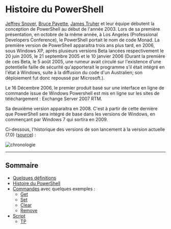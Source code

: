 # Histoire du PowerShell

[Jeffrey Snover](https://www.linkedin.com/in/jeffreysnover/), [Bruce Payette](https://www.linkedin.com/in/bruce-payette-5a27b71/), [James Truher](https://www.linkedin.com/in/jim-truher-9207171/) et leur équipe débutent la conception de PowerShell au début de l'année 2003. Lors de sa première présentation, en octobre de la même année, à Los Angeles (Professional Developers Conference), le PowerShell portait le nom de code Monad. La première version de PowerShell apparaitra trois ans plus tard, en 2006, sous Windows XP, après plusieurs versions Beta lancées respectivement le 20 juin 2005, le 21 septembre 2005 et le 10 janvier 2006 (Durant la première de ces Beta, le 5 août 2005, une rumeur avait circulé sur l'existence d'une potentielle faille de sécurité qu'apporterait le programme s'il était intégré en l'état à Windows, suite à la diffusion du code d'un Australien; son déploiement fut donc repoussé par Microsoft.). 

Le 16 Décembre 2006, le premier produit basé sur une interface en ligne de commande issue de Windows Powershell est mis en ligne sur les sites de téléchargement : Exchange Server 2007 RTM.

Sa deuxième version apparaitra en 2008. C'est à partir de cette dernière que PowerShell sera intégré de base dans les versions de Windows, en commençant par Windows 7 qui sortira en 2009.

Ci-dessous, l'historique des versions de son lancement à la version actuelle (7.0) ([source](https://docs.microsoft.com/en-us/powershell/scripting/powershell-support-lifecycle?view=powershell-7.1)) :

![chronologie](https://user-images.githubusercontent.com/73824294/102168741-147f5000-3e91-11eb-8dd8-5117919f9e43.PNG)

---------------------------------------------------------------------------
## Sommaire

* [Quelques définitions](https://github.com/aletrou/Cours-Linux/blob/main/d%C3%A9finitions.md)
* [Histoire du PowerShell](https://github.com/aletrou/Cours-Linux/blob/main/histoire.md)
* [Commandes](https://github.com/aletrou/Cours-Linux/blob/main/commandes.md) avec quelques exemples :
  * [Get](https://github.com/aletrou/Cours-Linux/blob/main/cmdlet/get.md)
  * [Set](https://github.com/aletrou/Cours-Linux/blob/main/cmdlet/set.md)
  * [Clear](https://github.com/aletrou/Cours-Linux/blob/main/cmdlet/clear.md)
  * [Remove](https://github.com/aletrou/Cours-Linux/blob/main/cmdlet/remove.md)
* [Script](https://github.com/aletrou/Cours-Linux/blob/main/script.md)
  * [TP](https://github.com/aletrou/Cours-Linux/blob/main/TP/1)
